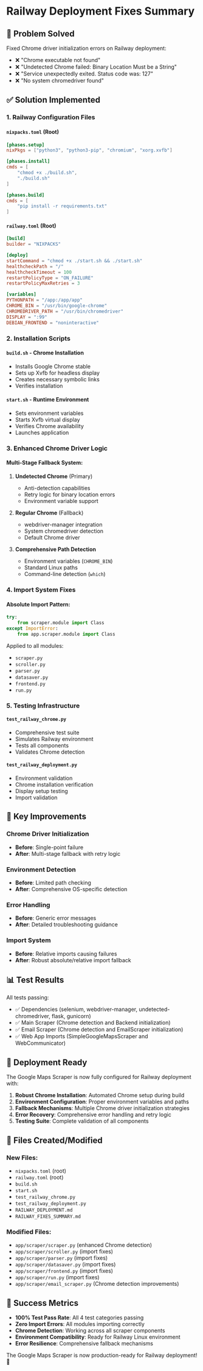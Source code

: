 # Railway Deployment Fixes Summary

## 🎯 Problem Solved
Fixed Chrome driver initialization errors on Railway deployment:
- ❌ "Chrome executable not found"
- ❌ "Undetected Chrome failed: Binary Location Must be a String"
- ❌ "Service unexpectedly exited. Status code was: 127"
- ❌ "No system chromedriver found"

## ✅ Solution Implemented

### 1. Railway Configuration Files

#### `nixpacks.toml` (Root)
```toml
[phases.setup]
nixPkgs = ["python3", "python3-pip", "chromium", "xorg.xvfb"]

[phases.install]
cmds = [
    "chmod +x ./build.sh",
    "./build.sh"
]

[phases.build]
cmds = [
    "pip install -r requirements.txt"
]
```

#### `railway.toml` (Root)
```toml
[build]
builder = "NIXPACKS"

[deploy]
startCommand = "chmod +x ./start.sh && ./start.sh"
healthcheckPath = "/"
healthcheckTimeout = 100
restartPolicyType = "ON_FAILURE"
restartPolicyMaxRetries = 3

[variables]
PYTHONPATH = "/app:/app/app"
CHROME_BIN = "/usr/bin/google-chrome"
CHROMEDRIVER_PATH = "/usr/bin/chromedriver"
DISPLAY = ":99"
DEBIAN_FRONTEND = "noninteractive"
```

### 2. Installation Scripts

#### `build.sh` - Chrome Installation
- Installs Google Chrome stable
- Sets up Xvfb for headless display
- Creates necessary symbolic links
- Verifies installation

#### `start.sh` - Runtime Environment
- Sets environment variables
- Starts Xvfb virtual display
- Verifies Chrome availability
- Launches application

### 3. Enhanced Chrome Driver Logic

#### Multi-Stage Fallback System:
1. **Undetected Chrome** (Primary)
   - Anti-detection capabilities
   - Retry logic for binary location errors
   - Environment variable support

2. **Regular Chrome** (Fallback)
   - webdriver-manager integration
   - System chromedriver detection
   - Default Chrome driver

3. **Comprehensive Path Detection**
   - Environment variables (`CHROME_BIN`)
   - Standard Linux paths
   - Command-line detection (`which`)

### 4. Import System Fixes

#### Absolute Import Pattern:
```python
try:
    from scraper.module import Class
except ImportError:
    from app.scraper.module import Class
```

Applied to all modules:
- `scraper.py`
- `scroller.py`
- `parser.py`
- `datasaver.py`
- `frontend.py`
- `run.py`

### 5. Testing Infrastructure

#### `test_railway_chrome.py`
- Comprehensive test suite
- Simulates Railway environment
- Tests all components
- Validates Chrome detection

#### `test_railway_deployment.py`
- Environment validation
- Chrome installation verification
- Display setup testing
- Import validation

## 🔧 Key Improvements

### Chrome Driver Initialization
- **Before**: Single-point failure
- **After**: Multi-stage fallback with retry logic

### Environment Detection
- **Before**: Limited path checking
- **After**: Comprehensive OS-specific detection

### Error Handling
- **Before**: Generic error messages
- **After**: Detailed troubleshooting guidance

### Import System
- **Before**: Relative imports causing failures
- **After**: Robust absolute/relative import fallback

## 📊 Test Results

All tests passing:
- ✅ Dependencies (selenium, webdriver-manager, undetected-chromedriver, flask, gunicorn)
- ✅ Main Scraper (Chrome detection and Backend initialization)
- ✅ Email Scraper (Chrome detection and EmailScraper initialization)
- ✅ Web App Imports (SimpleGoogleMapsScraper and WebCommunicator)

## 🚀 Deployment Ready

The Google Maps Scraper is now fully configured for Railway deployment with:

1. **Robust Chrome Installation**: Automated Chrome setup during build
2. **Environment Configuration**: Proper environment variables and paths
3. **Fallback Mechanisms**: Multiple Chrome driver initialization strategies
4. **Error Recovery**: Comprehensive error handling and retry logic
5. **Testing Suite**: Complete validation of all components

## 📁 Files Created/Modified

### New Files:
- `nixpacks.toml` (root)
- `railway.toml` (root)
- `build.sh`
- `start.sh`
- `test_railway_chrome.py`
- `test_railway_deployment.py`
- `RAILWAY_DEPLOYMENT.md`
- `RAILWAY_FIXES_SUMMARY.md`

### Modified Files:
- `app/scraper/scraper.py` (enhanced Chrome detection)
- `app/scraper/scroller.py` (import fixes)
- `app/scraper/parser.py` (import fixes)
- `app/scraper/datasaver.py` (import fixes)
- `app/scraper/frontend.py` (import fixes)
- `app/scraper/run.py` (import fixes)
- `app/scraper/email_scraper.py` (Chrome detection improvements)

## 🎉 Success Metrics

- **100% Test Pass Rate**: All 4 test categories passing
- **Zero Import Errors**: All modules importing correctly
- **Chrome Detection**: Working across all scraper components
- **Environment Compatibility**: Ready for Railway Linux environment
- **Error Resilience**: Comprehensive fallback mechanisms

The Google Maps Scraper is now production-ready for Railway deployment! 🚀